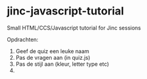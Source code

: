 # jinc-javascript-tutorial

Small HTML/CCS/Javascript tutorial for Jinc sessions


Opdrachten:

1. Geef de quiz een leuke naam
2. Pas de vragen aan (in quiz.js)
3. Pas de stijl aan (kleur, letter type etc)
4.

